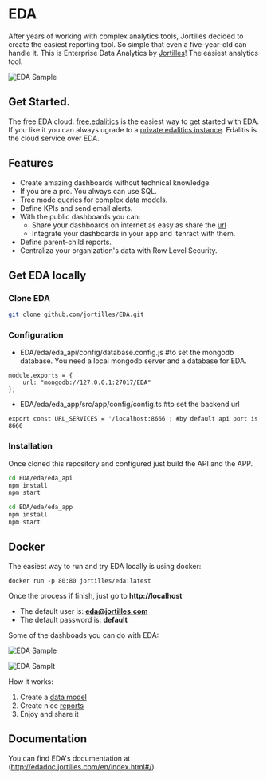 # EDA 
After years of working with complex analytics tools, Jortilles decided to create the easiest reporting tool. So simple that even a five-year-old can handle it. This is Enterprise Data Analytics by  [Jortilles](http://eda.jortilles.com)! The easiest analytics tool.

![EDA Sample](https://eda.jortilles.com/wp-content/uploads/2021/01/animaged4.gif)


## Get Started.

The free EDA cloud: [free.edalitics](https://free.edalitics.com) is the easiest way to get started with EDA. If you like it you can always ugrade to a  [private edalitics instance](https://www.edalitics.com/en/edalitics-3/#como-tenerlo). Edalitis is the cloud service over EDA.

## Features
  * Create amazing dashboards without technical knowledge. 
  * If you are a pro. You always can use SQL.
  * Tree mode queries for complex data models.
  * Define KPIs and send email alerts.
  * With the public dashboards you can:
    * Share your dashboards on internet as easy as share the [url](https://demoeda.jortilles.com/es/#/public/61a0f5fdb9314109a45ff077) 
    * Integrate your dashboards in your app and itenract with them.
  * Define parent-child reports.
  * Centraliza your organization's data with Row Level Security.


## Get EDA locally

### Clone EDA

```bash
git clone github.com/jortilles/EDA.git
```

### Configuration

* EDA/eda/eda_api/config/database.config.js #to set the mongodb database. You need a local mongodb server and a database for EDA. 

```
module.exports = {
    url: "mongodb://127.0.0.1:27017/EDA"
};

```

* EDA/eda/eda_app/src/app/config/config.ts #to set the backend url

```
export const URL_SERVICES = '/localhost:8666'; #by default api port is 8666

```

### Installation

Once cloned this repository and configured just build the API and the APP.

```bash
cd EDA/eda/eda_api
npm install
npm start
```

```bash
cd EDA/eda/eda_app
npm install
npm start
```

## Docker

The easiest way to run and try  EDA locally is using docker: 

```
docker run -p 80:80 jortilles/eda:latest
```

Once the process if finish, just go to **http://localhost**

* The default user is: **eda@jortilles.com**
* The default password is: **default**


Some of the dashboads  you can do with EDA: 

![EDA Sample](https://www.edalitics.com/wp-content/uploads/2023/02/SuiteCRMUserPerformance.jpeg)

![EDA Samplt](https://www.edalitics.com/wp-content/uploads/2022/03/woocommerce_sales.png)



How it works:
1. Create a [data model](https://youtu.be/Px709s0ftiI)
2. Create nice [reports](https://youtu.be/RFznLe9kxHU)
3. Enjoy and share it


## Documentation
You can find EDA's documentation at (http://edadoc.jortilles.com/en/index.html#/)





